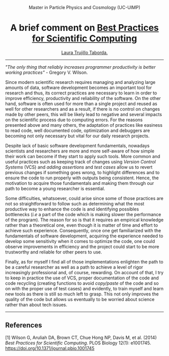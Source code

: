 
<div align="center"> Master in Particle Physics and Cosmology (UC-UIMP)
<h1>A brief comment on <a href="https://journals.plos.org/plosbiology/article?id=10.1371/journal.pbio.1001745">Best Practices for Scientific Computing</h1></div>

<div align="center"><a href="mailto:lvtrujillot@unal.edu.co">Laura Trujillo Taborda.</a></div>

---
_"The only thing that reliably increases programmer productivity is better working practices"_ - Gregory V. Wilson.

Since modern scientific research requires managing and analyzing large amounts of data, software development becomes an important tool for research and thus, its correct practices are necessary to learn in order to improve efficiency, productivity and reliability of the software. On the other hand, software is often used for more than a single project and reused as well for other researchers and as a result, if there is no control on changes made by other peers, this will be likely lead to negative and several impacts on the scientific process due to computing errors. For the reasons presented above and many others, the adaptation of practices like easiness to read code, well documented code, optimization and debuggers are becoming not only necessary but vital for our daily research projects.

Despite lack of basic software development fundamentals, nowadays scientists and researchers are more and more self-aware of how simple their work can become if they start to apply such tools. More common and useful practices such as keeping track of changes using _Version Control Systems_ (VCS) and _adding assertions_  and _test cases_ allow us to revert previous changes if something goes wrong, to highlight differences and to ensure the code to run properly with outputs being consistent. Hence, the motivation to acquire those fundamentals and making them through our path to become a young researcher is essential.

Some difficulties, whatsoever, could arise since some of those practices are not so straightforward to follow such as determining what the most productive way to enhance the code is and identifying possibles bottlenecks (_i.e_ a part of the code which is making slower the performance of the program). The reason for so is that it requires an empirical knowledge rather than a theoretical one, even though it is  matter of time and effort to achieve such experience. Consequently, once one get familiarized with the fundamentals of software development, acquiring the experience needed to develop some sensitivity when it comes to optimize the code, one could observe improvements in efficiency and the project could start to be more trustworthy and reliable for other peers to use.

Finally, as for myself I find all of those implementations enlighten the path to be a careful researcher as well as a path to achieve a level of rigor increasingly professional and, of course, rewarding. On account of that, I try to keep in practice the use of VCS, proper documentation of the code and code recycling (creating functions to avoid _copy/paste_ of the code and so on with the proper use of test cases) and evidently, to train myself and learn new tools as there is still so much left to grasp. This not only improves the quality of the code but allows us eventually to be worried about science rather than about tech issues.

---
## References
[1] Wilson G, Aruliah DA, Brown CT, Chue Hong NP, Davis M, et al. (2014) _Best Practices for Scientific Computing_. PLOS Biology 12(1): e1001745. https://doi.org/10.1371/journal.pbio.1001745
